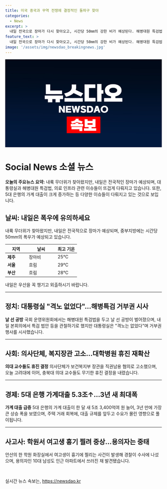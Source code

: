 ```yaml
---
title: 미국 중국과 무역 전쟁에 결정적인 돌파구 찾아
categories:
  - News
excerpt: >
  내일 전국으로 장마가 다시 찾아오고, 시간당 50㎜의 강한 비가 예상된다. 해병대원 특검법 이슈와 대통령실의 반응, 의대 증원과 관련된 복지장관 고소, 그리고 5대 은행의 가계대출 증가 등이 주목받는다. 또한 학원에서 여고생이 흉기에 찔리고 용의자가 중태로 발견된 사건도 경찰의 수사가 진행 중이다.
feature_text: >
  내일 전국으로 장마가 다시 찾아오고, 시간당 50㎜의 강한 비가 예상된다. 해병대원 특검법 이슈와 대통령실의 반응, 의대 증원과 관련된 복지장관 고소, 그리고 5대 은행의 가계대출 증가 등이 주목받는다. 또한 학원에서 여고생이 흉기에 찔리고 용의자가 중태로 발견된 사건도 경찰의 수사가 진행 중이다.
image: '/assets/img/newsdao_breakingnews.jpg'
---
```


<p><img src="/assets/img/newsdao_breakingnews.jpg" alt="firstkoreanews 속보" /></p>

<h1>Social News 소셜 뉴스</h1>

<p data-ke-size="size16"><b>오늘의 주요뉴스 요약:</b> 내륙 무더위가 찾아왔지만, 내일은 전국적인 장마가 예상되며, 대통령실과 해병대원 특검법, 의료 인프라 관련 이슈들이 뜨겁게 다뤄지고 있습니다. 또한, 5대 은행의 가계 대출이 크게 증가하는 등 다양한 이슈들이 다뤄지고 있는 것으로 보입니다.</p>

<h2 data-ke-size="size26">날씨: 내일은 폭우에 유의하세요</h2>

<p data-ke-size="size16">내륙 무더위가 찾아왔지만, 내일은 전국적으로 장마가 예상되며, 중부지방에는 시간당 50mm의 폭우가 예상되고 있습니다.</p>

<table>
    <thead>
        <tr>
            <th width="30%">지역</td>
            <th width="40%">날씨</td>
            <th width="30%">최고 기온</td>
        </tr>
    </thead>
    <tbody>
        <tr>
            <td><b>제주</b></td>
            <td>장마비</td>
            <td>25°C</td>
        </tr>
        <tr>
            <td><b>서울</b></td>
            <td>흐림</td>
            <td>29°C</td>
        </tr>
        <tr>
            <td><b>부산</b></td>
            <td>흐림</td>
            <td>28°C</td>
        </tr>
    </tbody>
</table>

<p data-ke-size="size16">내일은 우산을 꼭 챙기고 외출하시기 바랍니다.</p>

<hr data-ke-size="size16">

<h2 data-ke-size="size26">정치: 대통령실 "격노 없었다"…해병특검 거부권 시사</h2>

<p data-ke-size="size16"><b>날 선 공방</b> 국회 운영위원회에서는 해병대원 특검법을 두고 날 선 공방이 벌어졌으며, 내일 본회의에서 특검 법안 등을 관철하기로 했지만 대통령실은 "격노는 없었다"며 거부권 행사를 시사했습니다.</p>

<hr data-ke-size="size16">

<h2 data-ke-size="size26">사회: 의사단체, 복지장관 고소…대학병원 휴진 재확산</h2>

<p data-ke-size="size16"><b>의대 교수들도 휴진 결정</b> 의사단체가 보건복지부 장관을 직권남용 혐의로 고소했으며, 오늘 고려대에 이어, 충북대 의대 교수들도 무기한 휴진 결정을 내렸습니다.</p>

<hr data-ke-size="size16">

<h2 data-ke-size="size26">경제: 5대 은행 가계대출 5.3조↑…3년 새 최대폭</h2>

<p data-ke-size="size16"><b>가계 대출 급증</b> 5대 은행의 가계 대출이 한 달 새 5조 3,400억여 원 늘어, 3년 만에 가장 큰 상승 폭을 보였으며, 주택 거래 회복에, 대출 규제를 앞두고 수요가 몰린 영향으로 풀이됩니다.</p>

<hr data-ke-size="size16">

<h2 data-ke-size="size26">사고사: 학원서 여고생 흉기 찔려 중상…용의자는 중태</h2>

<p data-ke-size="size16">안산의 한 학원 화장실에서 여고생이 흉기에 찔리는 사건이 발생해 경찰이 수사에 나섰으며, 용의자인 10대 남성도 인근 아파트에서 쓰러진 채 발견됐습니다.</p>

<p data-ke-size="size16">&nbsp;</p>
실시간 뉴스 속보는, <a href="https://newsdao.kr" rel="dofollow">https://newsdao.kr</a>


